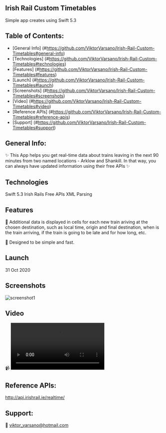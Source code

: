 
## Irish Rail Custom Timetables
Simple app creates using Swift 5.3 

## Table of Contents:
* [General Info] (#https://github.com/ViktorVarsano/Irish-Rail-Custom-Timetables#general-info)
* [Technologies] (#https://github.com/ViktorVarsano/Irish-Rail-Custom-Timetables#technologies)
* [Features] (#https://github.com/ViktorVarsano/Irish-Rail-Custom-Timetables#features)
* [Launch] (#https://github.com/ViktorVarsano/Irish-Rail-Custom-Timetables#launch)
* [Screenshots] (#https://github.com/ViktorVarsano/Irish-Rail-Custom-Timetables#screenshots)
* [Video] (#https://github.com/ViktorVarsano/Irish-Rail-Custom-Timetables#video)
* [Reference APIs] (#https://github.com/ViktorVarsano/Irish-Rail-Custom-Timetables#reference-apis)
* [Support] (#https://github.com/ViktorVarsano/Irish-Rail-Custom-Timetables#support)

## General Info:
:sparkles:    This App helps you get real-time data about trains leaving in the next 90 minutes from two named locations - Arklow and Shankill. In that way, you can always have updated information using their free APIs :sparkles:


## Technologies
Swift 5.3 
Irish Rails Free APIs
XML Parsing


## Features
:dart:   Additional data is displayed in cells for each new train ariving at the chosen destination, such as local time, origin and final destination, when is the train arriving, if the train is going to be late and for how long, etc.

:dart:   Designed to be simple and fast. 


## Launch
31 Oct 2020


## Screenshots
![screenshot1](https://github.com/ViktorVarsano/IrishRailCustomTimetables/blob/main/CustomScreenshot1.png?raw=true "screenshot1") 


## Video
:video_camera:   ![Irish Rail Custom Timetables Video](https://github.com/ViktorVarsano/IrishRailCustomTimetables/blob/main/vv-test-4.mp4?raw=true "Demo1")


## Reference APIs:
http://api.irishrail.ie/realtime/


## Support:
:rocket:   viktor_varsano@hotmail.com

